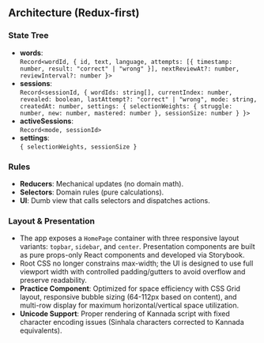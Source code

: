 ## Architecture (Redux-first)

### State Tree

- **words**:  
  `Record<wordId, { id, text, language, attempts: [{ timestamp: number, result: "correct" | "wrong" }], nextReviewAt?: number, reviewInterval?: number }>`
- **sessions**:  
  `Record<sessionId, { wordIds: string[], currentIndex: number, revealed: boolean, lastAttempt?: "correct" | "wrong", mode: string, createdAt: number, settings: { selectionWeights: { struggle: number, new: number, mastered: number }, sessionSize: number } }>`
- **activeSessions**:  
  `Record<mode, sessionId>`
- **settings**:  
  `{ selectionWeights, sessionSize }`

### Rules

- **Reducers**: Mechanical updates (no domain math).
- **Selectors**: Domain rules (pure calculations).
- **UI**: Dumb view that calls selectors and dispatches actions.

### Layout & Presentation

- The app exposes a `HomePage` container with three responsive layout variants: `topbar`, `sidebar`, and `center`. Presentation components are built as pure props-only React components and developed via Storybook.
- Root CSS no longer constrains max-width; the UI is designed to use full viewport width with controlled padding/gutters to avoid overflow and preserve readability.
- **Practice Component**: Optimized for space efficiency with CSS Grid layout, responsive bubble sizing (64-112px based on content), and multi-row display for maximum horizontal/vertical space utilization.
- **Unicode Support**: Proper rendering of Kannada script with fixed character encoding issues (Sinhala characters corrected to Kannada equivalents).